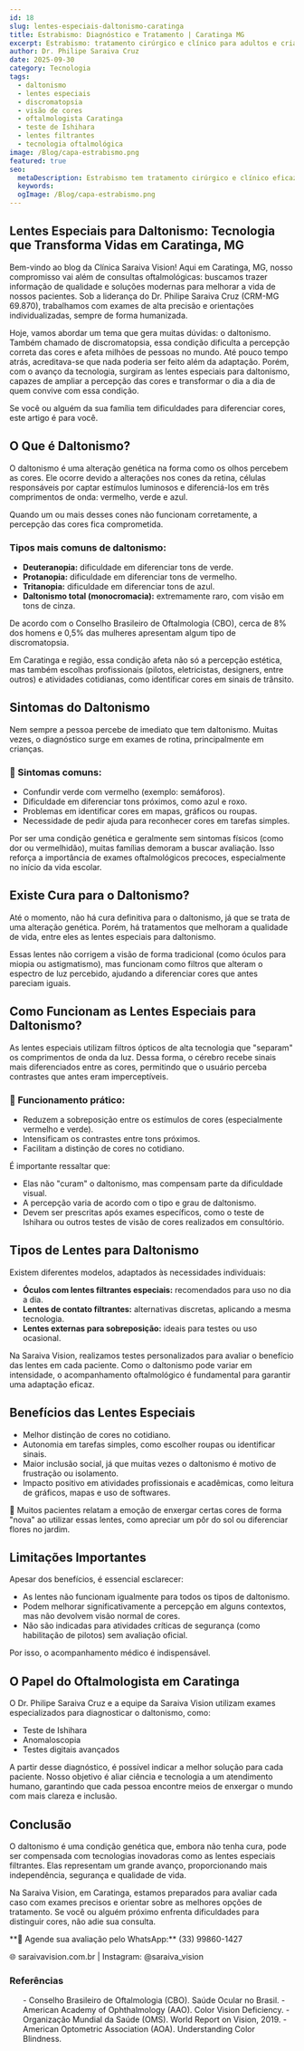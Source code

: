```yaml
---
id: 18
slug: lentes-especiais-daltonismo-caratinga
title: Estrabismo: Diagnóstico e Tratamento | Caratinga MG
excerpt: Estrabismo: tratamento cirúrgico e clínico para adultos e crianças. Dr. Philipe Saraiva oferece soluções personalizadas em Caratinga, MG.
author: Dr. Philipe Saraiva Cruz
date: 2025-09-30
category: Tecnologia
tags:
  - daltonismo
  - lentes especiais
  - discromatopsia
  - visão de cores
  - oftalmologista Caratinga
  - teste de Ishihara
  - lentes filtrantes
  - tecnologia oftalmológica
image: /Blog/capa-estrabismo.png
featured: true
seo:
  metaDescription: Estrabismo tem tratamento cirúrgico e clínico eficaz. Dr. Philipe Saraiva trata adultos e crianças em Caratinga, MG. Recupere alinhamento! Agende.
  keywords: 
  ogImage: /Blog/capa-estrabismo.png
---
```


## Lentes Especiais para Daltonismo: Tecnologia que Transforma Vidas em Caratinga, MG

Bem-vindo ao blog da Clínica Saraiva Vision! Aqui em Caratinga, MG, nosso compromisso vai além de consultas oftalmológicas: buscamos trazer informação de qualidade e soluções modernas para melhorar a vida de nossos pacientes. Sob a liderança do Dr. Philipe Saraiva Cruz (CRM-MG 69.870), trabalhamos com exames de alta precisão e orientações individualizadas, sempre de forma humanizada.

Hoje, vamos abordar um tema que gera muitas dúvidas: o daltonismo. Também chamado de discromatopsia, essa condição dificulta a percepção correta das cores e afeta milhões de pessoas no mundo. Até pouco tempo atrás, acreditava-se que nada poderia ser feito além da adaptação. Porém, com o avanço da tecnologia, surgiram as lentes especiais para daltonismo, capazes de ampliar a percepção das cores e transformar o dia a dia de quem convive com essa condição.

Se você ou alguém da sua família tem dificuldades para diferenciar cores, este artigo é para você.

## O Que é Daltonismo?

O daltonismo é uma alteração genética na forma como os olhos percebem as cores. Ele ocorre devido a alterações nos cones da retina, células responsáveis por captar estímulos luminosos e diferenciá-los em três comprimentos de onda: vermelho, verde e azul.

Quando um ou mais desses cones não funcionam corretamente, a percepção das cores fica comprometida.

### Tipos mais comuns de daltonismo:

  - **Deuteranopia:** dificuldade em diferenciar tons de verde.
  - **Protanopia:** dificuldade em diferenciar tons de vermelho.
  - **Tritanopia:** dificuldade em diferenciar tons de azul.
  - **Daltonismo total (monocromacia):** extremamente raro, com visão em tons de cinza.

De acordo com o Conselho Brasileiro de Oftalmologia (CBO), cerca de 8% dos homens e 0,5% das mulheres apresentam algum tipo de discromatopsia.

Em Caratinga e região, essa condição afeta não só a percepção estética, mas também escolhas profissionais (pilotos, eletricistas, designers, entre outros) e atividades cotidianas, como identificar cores em sinais de trânsito.

## Sintomas do Daltonismo

Nem sempre a pessoa percebe de imediato que tem daltonismo. Muitas vezes, o diagnóstico surge em exames de rotina, principalmente em crianças.

### 📌 Sintomas comuns:

  - Confundir verde com vermelho (exemplo: semáforos).
  - Dificuldade em diferenciar tons próximos, como azul e roxo.
  - Problemas em identificar cores em mapas, gráficos ou roupas.
  - Necessidade de pedir ajuda para reconhecer cores em tarefas simples.

Por ser uma condição genética e geralmente sem sintomas físicos (como dor ou vermelhidão), muitas famílias demoram a buscar avaliação. Isso reforça a importância de exames oftalmológicos precoces, especialmente no início da vida escolar.

## Existe Cura para o Daltonismo?

Até o momento, não há cura definitiva para o daltonismo, já que se trata de uma alteração genética. Porém, há tratamentos que melhoram a qualidade de vida, entre eles as lentes especiais para daltonismo.

Essas lentes não corrigem a visão de forma tradicional (como óculos para miopia ou astigmatismo), mas funcionam como filtros que alteram o espectro de luz percebido, ajudando a diferenciar cores que antes pareciam iguais.

## Como Funcionam as Lentes Especiais para Daltonismo?

As lentes especiais utilizam filtros ópticos de alta tecnologia que "separam" os comprimentos de onda da luz. Dessa forma, o cérebro recebe sinais mais diferenciados entre as cores, permitindo que o usuário perceba contrastes que antes eram imperceptíveis.

### 📌 Funcionamento prático:

  - Reduzem a sobreposição entre os estímulos de cores (especialmente vermelho e verde).
  - Intensificam os contrastes entre tons próximos.
  - Facilitam a distinção de cores no cotidiano.

É importante ressaltar que:

  - Elas não "curam" o daltonismo, mas compensam parte da dificuldade visual.
  - A percepção varia de acordo com o tipo e grau de daltonismo.
  - Devem ser prescritas após exames específicos, como o teste de Ishihara ou outros testes de visão de cores realizados em consultório.

## Tipos de Lentes para Daltonismo

Existem diferentes modelos, adaptados às necessidades individuais:

  - **Óculos com lentes filtrantes especiais:** recomendados para uso no dia a dia.
  - **Lentes de contato filtrantes:** alternativas discretas, aplicando a mesma tecnologia.
  - **Lentes externas para sobreposição:** ideais para testes ou uso ocasional.

Na Saraiva Vision, realizamos testes personalizados para avaliar o benefício das lentes em cada paciente. Como o daltonismo pode variar em intensidade, o acompanhamento oftalmológico é fundamental para garantir uma adaptação eficaz.

## Benefícios das Lentes Especiais

  - Melhor distinção de cores no cotidiano.
  - Autonomia em tarefas simples, como escolher roupas ou identificar sinais.
  - Maior inclusão social, já que muitas vezes o daltonismo é motivo de frustração ou isolamento.
  - Impacto positivo em atividades profissionais e acadêmicas, como leitura de gráficos, mapas e uso de softwares.

📌 Muitos pacientes relatam a emoção de enxergar certas cores de forma "nova" ao utilizar essas lentes, como apreciar um pôr do sol ou diferenciar flores no jardim.

## Limitações Importantes

Apesar dos benefícios, é essencial esclarecer:

  - As lentes não funcionam igualmente para todos os tipos de daltonismo.
  - Podem melhorar significativamente a percepção em alguns contextos, mas não devolvem visão normal de cores.
  - Não são indicadas para atividades críticas de segurança (como habilitação de pilotos) sem avaliação oficial.

Por isso, o acompanhamento médico é indispensável.

## O Papel do Oftalmologista em Caratinga

O Dr. Philipe Saraiva Cruz e a equipe da Saraiva Vision utilizam exames especializados para diagnosticar o daltonismo, como:

  - Teste de Ishihara
  - Anomaloscopia
  - Testes digitais avançados

A partir desse diagnóstico, é possível indicar a melhor solução para cada paciente. Nosso objetivo é aliar ciência e tecnologia a um atendimento humano, garantindo que cada pessoa encontre meios de enxergar o mundo com mais clareza e inclusão.

## Conclusão

O daltonismo é uma condição genética que, embora não tenha cura, pode ser compensada com tecnologias inovadoras como as lentes especiais filtrantes. Elas representam um grande avanço, proporcionando mais independência, segurança e qualidade de vida.

Na Saraiva Vision, em Caratinga, estamos preparados para avaliar cada caso com exames precisos e orientar sobre as melhores opções de tratamento. Se você ou alguém próximo enfrenta dificuldades para distinguir cores, não adie sua consulta.

<p>**📲 Agende sua avaliação pelo WhatsApp:** (33) 99860-1427

🌐 saraivavision.com.br | Instagram: @saraiva_vision</p>

### Referências

<ol>
  - Conselho Brasileiro de Oftalmologia (CBO). Saúde Ocular no Brasil.
  - American Academy of Ophthalmology (AAO). Color Vision Deficiency.
  - Organização Mundial da Saúde (OMS). World Report on Vision, 2019.
  - American Optometric Association (AOA). Understanding Color Blindness.
</ol>